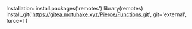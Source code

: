 Installation:
    install.packages('remotes')
    library(remotes)
    install_git('https://gitea.motuhake.xyz/Pierce/Functions.git', git='external', force=T)

